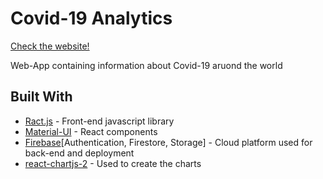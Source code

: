 # Covid-19 Analytics

[Check the website!](https://covid-19-1bb90.firebaseapp.com/home)

Web-App containing information about Covid-19 aruond the world

## Built With

* [Ract.js](https://it.reactjs.org/) - Front-end javascript library
* [Material-UI](https://material-ui.com/) - React components
* [Firebase](https://firebase.google.com/)[Authentication, Firestore, Storage] - Cloud platform used for back-end and deployment
* [react-chartjs-2](https://github.com/reactchartjs/react-chartjs-2) - Used to create the charts

